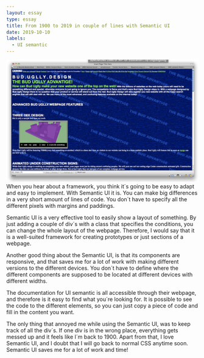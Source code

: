 ```yaml
---
layout: essay
type: essay
title: From 1900 to 2019 in couple of lines with Semantic UI
date: 2019-10-10
labels:
  - UI semantic
---
```


<img class="ui image" src="../images/hhei.png"  alt="pic"> When you hear about a framework, you think it´s going to be easy to adapt and easy to implement. With Semantic UI it is. You can make big differences in a very short amount of lines of code. You don´t have to specify all the different pixels with margins and paddings. 
 
Semantic UI is a very effective tool to easily show a layout of something. By just adding a couple of div´s with a class that specifies the conditions, you can change the whole layout of the webpage. Therefore, I would say that it is a well-suited framework for creating prototypes or just sections of a webpage. 
 
Another good thing about the Semantic UI, is that its components are responsive, and that saves me for a lot of work with making different versions to the different devices. You don´t have to define where the different components are supposed to be located at different devices with different widths. 
 
The documentation for UI semantic is all accessible through their webpage, and therefore is it easy to find what you´re looking for. It is possible to see the code to the different elements, so you can just copy a piece of code and fill in the content you want.
 
The only thing that annoyed me while using the Semantic UI, was to keep track of all the div´s. If one div is in the wrong place, everything gets messed up and it feels like I´m back to 1900. Apart from that, I love Semantic UI, and I doubt that I will go back to normal CSS anytime soon. Semantic UI saves me for a lot of work and time! 


